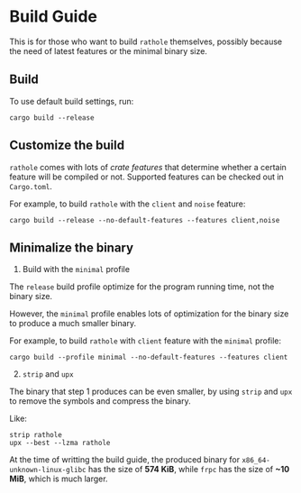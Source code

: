 # Build Guide
This is for those who want to build `rathole` themselves, possibly because the need of latest features or the minimal binary size.

## Build
To use default build settings, run:
```
cargo build --release
```

## Customize the build
`rathole` comes with lots of *crate features* that determine whether a certain feature will be compiled or not. Supported features can be checked out in `Cargo.toml`.

For example, to build `rathole` with the `client` and `noise` feature:
```
cargo build --release --no-default-features --features client,noise
```

## Minimalize the binary

1. Build with the `minimal` profile

The `release` build profile optimize for the program running time, not the binary size. 

However, the `minimal` profile enables lots of optimization for the binary size to produce a much smaller binary.

For example, to build `rathole` with `client` feature with the `minimal` profile:
```
cargo build --profile minimal --no-default-features --features client
```

2. `strip` and `upx`

The binary that step 1 produces can be even smaller, by using `strip` and `upx` to remove the symbols and compress the binary.

Like:
```
strip rathole
upx --best --lzma rathole
```

At the time of writting the build guide, the produced binary for `x86_64-unknown-linux-glibc` has the size of **574 KiB**, while `frpc` has the size of **~10 MiB**, which is much larger.
